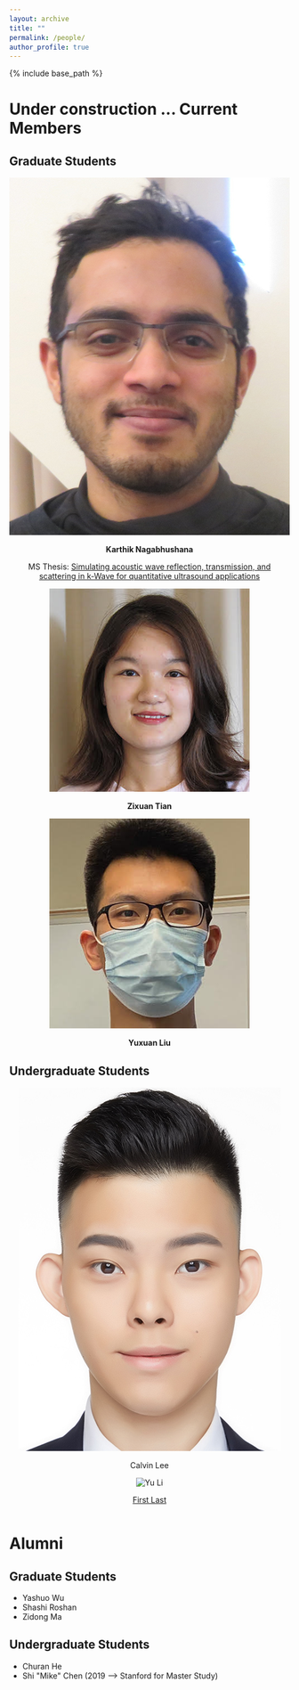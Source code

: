 ```yaml
---
layout: archive
title: ""
permalink: /people/
author_profile: true
---
```


{% include base_path %}

Under construction ...
Current Members
======

## Graduate Students

<center>
  <div class="author__avatar">
    <img src="/images/img/students/Karthik Nagabhushana.jpg" class="author__avatar" alt="Karthik Nagabhushana">
  </div>
  <div class="author__content">
    <p><b>Karthik Nagabhushana</b></p>
    <p>MS Thesis: <a href = "pdf link">Simulating acoustic wave reflection, transmission, and scattering in k-Wave for quantitative ultrasound applications </a></p>     
  </div>
</center>

<center>
  <div class="author__avatar">
        <img src="/images/img/students/Zixuan Tian.jpg" class="author__avatar" alt="Zixuan Tian">
  </div>
  <div class="author__content">
    <p><b>Zixuan Tian</b></p>
  </div>
</center>

<center>
  <div class="author__avatar">
        <img src="/images/img/students/Yuxuan Liu.jpg" class="author__avatar" alt="Yuxuan Liu">
  </div>
  <div class="author__content">
    <p><b>Yuxuan Liu</b></p>
  </div>
</center>  

## Undergraduate Students

<div class="row">
    <div class="column">
      <center>
      <div class="author__avatar">
            <img src="/images/img/students/Calvin Lee.jpg" class="author__avatar" alt="Calvin Lee">
      </div>
      <div class="author__content">
            <p>Calvin Lee</p>
      </div>
      </center>
    </div>
    <div class="column">
      <center>
      <div class="author__avatar">
            <img src="/images/img/students/test.png" class="author__avatar" alt="Yu Li">
      </div>
      <div class="author__content">
            <p><a href = "https://testgithub.io/">First Last</a></p>
      </div>
      </center>
    </div>
</div>


Alumni
======
## Graduate Students
- Yashuo Wu
- Shashi Roshan
- Zidong Ma

## Undergraduate Students
- Churan He
- Shi "Mike" Chen (2019 --> Stanford for Master Study)

<br/>

